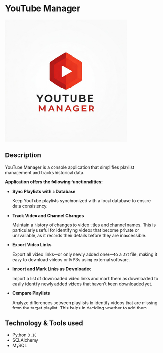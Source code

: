 # YouTube Manager


<img src="readme-images/youtube_manager_logo.jpg" alt="YouTube Manager Logo" style="max-height: 400px;">

## Description
YouTube Manager is a console application that simplifies playlist management and tracks historical data.


**Application offers the following functionalities:**
- **Sync Playlists with a Database**

    Keep YouTube playlists synchronized with a local database to ensure data consistency.

- **Track Video and Channel Changes**

    Maintain a history of changes to video titles and channel names. This is particularly useful for identifying videos that become private or unavailable, as it records their details before they are inaccessible.

- **Export Video Links**

    Export all video links—or only newly added ones—to a .txt file, making it easy to download videos or MP3s using external software.

- **Import and Mark Links as Downloaded**

    Import a list of downloaded video links and mark them as downloaded to easily identify newly added videos that haven’t been downloaded yet.

- **Compare Playlists**

    Analyze differences between playlists to identify videos that are missing from the target playlist. This helps in deciding whether to add them.


## Technology & Tools used
- Python `3.10`
- SQLAlchemy
- MySQL
